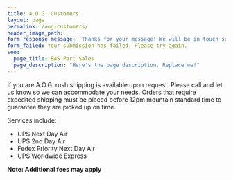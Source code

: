 ```yaml
---
title: A.O.G. Customers
layout: page
permalink: /aog-customers/
header_image_path:
form_response_message: 'Thanks for your message! We will be in touch soon.'
form_failed: Your submission has failed. Please try again.
seo:
  page_title: BAS Part Sales
  page_description: "Here's the page description. Replace me!"
---
```



If you are A.O.G. rush shipping is available upon request. Please call and let us know so we can accommodate your needs. Orders that require expedited shipping must be placed before 12pm mountain standard time to guarantee they are picked up on time.

Services include:

* UPS Next Day Air
* UPS 2nd Day Air
* Fedex Priority Next Day Air
* UPS Worldwide Express


**Note: Additional fees may apply**
